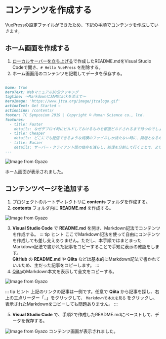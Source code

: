 # コンテンツを作成する
VuePressの設定ファイルができたため、下記の手順でコンテンツを作成していきます。

## ホーム画面を作成する

1. [ローカルサーバーを立ち上げる](chapter1.html#ローカルサーバーを立ち上げる)で作成したREADME.mdをVisual Studio Codeで開き、`# Hello VuePress` を削除する。
1. ホーム画面用のコンテンツを記載してデータを保存する。
```md
---
home: true
heroText: Webマニュアル30分クッキング
tagline: 〜MarkdownにJAMStackを添えて〜
heroImage: 'https://www.jtca.org/image/jtcalogo.gif'
actionText: Get Started →
actionLink: /contents/
footer: TC Symposium 2019 | Copyright © Human Science co., ltd.
features:
  - title: Faster
    details: なぜデプロイ時にビルドしておけるものを都度ビルドされるまで待つのでしょうか？　最初の1バイトにかかる時間を最小化するのに、事前にビルドされCDNでホスティングされるファイルより優れたものはありません。
  - title: Cheaper
    details: どこにでも配信できるような規模のファイルしか持たない時に、問題となるのはいかに多くの場所で配信を行うかと言うことです。CDNはその際に最適なサービスで、そして大抵の場合はホスティングをスケールすることができます。
  - title: Easier
    details: サーバー・クライアント間の依存を減らし、処理を分割して行くことで、より開発とデバッグに集中することができます。また、CMSやサイトジェネレータの選択肢が拡大することで、コンテンツとマーケティングの二つのスタックをメンテナンスする必要性をなくすことができます。
---
```

![Image from Gyazo](https://i.gyazo.com/5e7915c60f4c53b687ab677747aa0a1b.png)

ホーム画面が表示されました。

## コンテンツページを追加する

1. プロジェクトのルートディレクトリに **contents** フォルダを作成する。
1. **contents** フォルダ内に **README.md** を作成する。

![Image from Gyazo](https://i.gyazo.com/e37996586c5252c51d0be529f7152f68.png)

3. **Visual Studio Code** で **README.md** を開き、Markdown記法でコンテンツを作成する。
::: tip <i class="fas fa-comments"></i> ヒント
ここでMarkdown記法を使って自由にコンテンツを作成しても差し支えありません。ただし、本手順ではまとまったMarkdown記法で書かれた記事をコピーすることで手短に表示の確認をします。  
**GitHub** の **README.md** や **Qiita** などは基本的にMarkdown記法で書かれていルため、主だった記事をコピーします。
:::
4. [Qiita](https://qiita.com/saken649/items/b70e462ae41614b72f77.md)のMarkdown本文を表示して全文をコピーする。

![Image from Gyazo](https://i.gyazo.com/0a4ad04d7bb977e4a8169a0dda9439d9.png)

::: tip <i class="fas fa-comments"></i> ヒント
上記のリンクの記事は一例です。任意で **Qiita** から記事を探し、右上の三点リーダー「`…`」をクリックして、 `Markdownで本文を見る` をクリックし、表示されたMarkdownをコピーしても問題ありません。
:::

5. **Visual Studio Code** で、手順2で作成したREADME.mdにペーストして、データを保存する。

![Image from Gyazo](https://i.gyazo.com/cedaac0a7aed8766469adabbdc85f2a5.png)
コンテンツ画面が表示されました。
